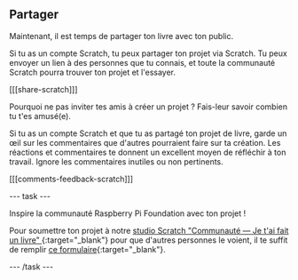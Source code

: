 ## Partager

Maintenant, il est temps de partager ton livre avec ton public.

Si tu as un compte Scratch, tu peux partager ton projet via Scratch. Tu peux envoyer un lien à des personnes que tu connais, et toute la communauté Scratch pourra trouver ton projet et l'essayer.

[[[share-scratch]]]

Pourquoi ne pas inviter tes amis à créer un projet ? Fais-leur savoir combien tu t'es amusé(e).

Si tu as un compte Scratch et que tu as partagé ton projet de livre, garde un œil sur les commentaires que d'autres pourraient faire sur ta création. Les réactions et commentaires te donnent un excellent moyen de réfléchir à ton travail. Ignore les commentaires inutiles ou non pertinents.

[[[comments-feedback-scratch]]]

--- task ---

Inspire la communauté Raspberry Pi Foundation avec ton projet !

Pour soumettre ton projet à notre [studio Scratch "Communauté — Je t'ai fait un livre" ](https://scratch.mit.edu/studios/29092393){:target="_blank"} pour que d'autres personnes le voient, il te suffit de remplir [ce formulaire](https://form.raspberrypi.org/f/community-project-submissions){:target="_blank"}.

--- /task ---
